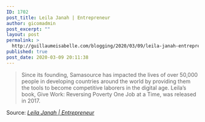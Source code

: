 ```yaml
---
ID: 1702
post_title: Leila Janah | Entrepreneur
author: gicomadmin
post_excerpt: ""
layout: post
permalink: >
  http://guillaumeisabelle.com/blogging/2020/03/09/leila-janah-entrepreneur/
published: true
post_date: 2020-03-09 20:11:38
---
```

> Since its founding, Samasource has impacted the lives of over 50,000 people in developing countries around the world by providing them the tools to become competitive laborers in the digital age. Leila’s book, Give Work: Reversing Poverty One Job at a Time, was released in 2017.

Source: *[Leila Janah | Entrepreneur][1]*

<!-- wp:image {"id":1704,"sizeSlug":"large"} --><figure class="wp-block-image size-large">

<img src="http://guillaumeisabelle.com/blogging/wp-content/uploads/sites/10/2020/03/image.png" alt="" class="wp-image-1704" /></figure> <!-- /wp:image -->

 [1]: https://www.leilajanah.com/